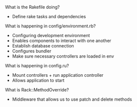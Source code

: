 What is the Rakefile doing?
- Define rake tasks and dependencies

What is happening in config/environment.rb?
- Configuring development environment
- Enables components to interact with one another
- Establish database connection
- Configures bundler
- Make sure necessary controllers are loaded in env

What is happening in config.ru?
- Mount controllers + run application controller
- Allows application to start

What is Rack::MethodOverride?
- Middleware that allows us to use patch and delete methods